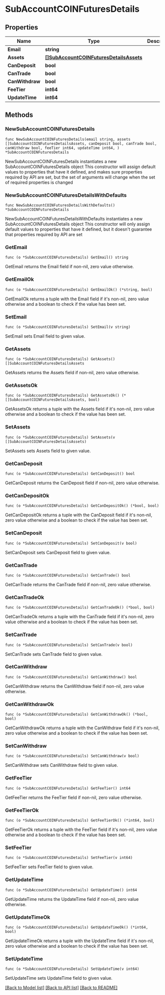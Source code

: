 # SubAccountCOINFuturesDetails

## Properties

Name | Type | Description | Notes
------------ | ------------- | ------------- | -------------
**Email** | **string** |  | 
**Assets** | [**[]SubAccountCOINFuturesDetailsAssets**](SubAccountCOINFuturesDetailsAssets.md) |  | 
**CanDeposit** | **bool** |  | 
**CanTrade** | **bool** |  | 
**CanWithdraw** | **bool** |  | 
**FeeTier** | **int64** |  | 
**UpdateTime** | **int64** |  | 

## Methods

### NewSubAccountCOINFuturesDetails

`func NewSubAccountCOINFuturesDetails(email string, assets []SubAccountCOINFuturesDetailsAssets, canDeposit bool, canTrade bool, canWithdraw bool, feeTier int64, updateTime int64, ) *SubAccountCOINFuturesDetails`

NewSubAccountCOINFuturesDetails instantiates a new SubAccountCOINFuturesDetails object
This constructor will assign default values to properties that have it defined,
and makes sure properties required by API are set, but the set of arguments
will change when the set of required properties is changed

### NewSubAccountCOINFuturesDetailsWithDefaults

`func NewSubAccountCOINFuturesDetailsWithDefaults() *SubAccountCOINFuturesDetails`

NewSubAccountCOINFuturesDetailsWithDefaults instantiates a new SubAccountCOINFuturesDetails object
This constructor will only assign default values to properties that have it defined,
but it doesn't guarantee that properties required by API are set

### GetEmail

`func (o *SubAccountCOINFuturesDetails) GetEmail() string`

GetEmail returns the Email field if non-nil, zero value otherwise.

### GetEmailOk

`func (o *SubAccountCOINFuturesDetails) GetEmailOk() (*string, bool)`

GetEmailOk returns a tuple with the Email field if it's non-nil, zero value otherwise
and a boolean to check if the value has been set.

### SetEmail

`func (o *SubAccountCOINFuturesDetails) SetEmail(v string)`

SetEmail sets Email field to given value.


### GetAssets

`func (o *SubAccountCOINFuturesDetails) GetAssets() []SubAccountCOINFuturesDetailsAssets`

GetAssets returns the Assets field if non-nil, zero value otherwise.

### GetAssetsOk

`func (o *SubAccountCOINFuturesDetails) GetAssetsOk() (*[]SubAccountCOINFuturesDetailsAssets, bool)`

GetAssetsOk returns a tuple with the Assets field if it's non-nil, zero value otherwise
and a boolean to check if the value has been set.

### SetAssets

`func (o *SubAccountCOINFuturesDetails) SetAssets(v []SubAccountCOINFuturesDetailsAssets)`

SetAssets sets Assets field to given value.


### GetCanDeposit

`func (o *SubAccountCOINFuturesDetails) GetCanDeposit() bool`

GetCanDeposit returns the CanDeposit field if non-nil, zero value otherwise.

### GetCanDepositOk

`func (o *SubAccountCOINFuturesDetails) GetCanDepositOk() (*bool, bool)`

GetCanDepositOk returns a tuple with the CanDeposit field if it's non-nil, zero value otherwise
and a boolean to check if the value has been set.

### SetCanDeposit

`func (o *SubAccountCOINFuturesDetails) SetCanDeposit(v bool)`

SetCanDeposit sets CanDeposit field to given value.


### GetCanTrade

`func (o *SubAccountCOINFuturesDetails) GetCanTrade() bool`

GetCanTrade returns the CanTrade field if non-nil, zero value otherwise.

### GetCanTradeOk

`func (o *SubAccountCOINFuturesDetails) GetCanTradeOk() (*bool, bool)`

GetCanTradeOk returns a tuple with the CanTrade field if it's non-nil, zero value otherwise
and a boolean to check if the value has been set.

### SetCanTrade

`func (o *SubAccountCOINFuturesDetails) SetCanTrade(v bool)`

SetCanTrade sets CanTrade field to given value.


### GetCanWithdraw

`func (o *SubAccountCOINFuturesDetails) GetCanWithdraw() bool`

GetCanWithdraw returns the CanWithdraw field if non-nil, zero value otherwise.

### GetCanWithdrawOk

`func (o *SubAccountCOINFuturesDetails) GetCanWithdrawOk() (*bool, bool)`

GetCanWithdrawOk returns a tuple with the CanWithdraw field if it's non-nil, zero value otherwise
and a boolean to check if the value has been set.

### SetCanWithdraw

`func (o *SubAccountCOINFuturesDetails) SetCanWithdraw(v bool)`

SetCanWithdraw sets CanWithdraw field to given value.


### GetFeeTier

`func (o *SubAccountCOINFuturesDetails) GetFeeTier() int64`

GetFeeTier returns the FeeTier field if non-nil, zero value otherwise.

### GetFeeTierOk

`func (o *SubAccountCOINFuturesDetails) GetFeeTierOk() (*int64, bool)`

GetFeeTierOk returns a tuple with the FeeTier field if it's non-nil, zero value otherwise
and a boolean to check if the value has been set.

### SetFeeTier

`func (o *SubAccountCOINFuturesDetails) SetFeeTier(v int64)`

SetFeeTier sets FeeTier field to given value.


### GetUpdateTime

`func (o *SubAccountCOINFuturesDetails) GetUpdateTime() int64`

GetUpdateTime returns the UpdateTime field if non-nil, zero value otherwise.

### GetUpdateTimeOk

`func (o *SubAccountCOINFuturesDetails) GetUpdateTimeOk() (*int64, bool)`

GetUpdateTimeOk returns a tuple with the UpdateTime field if it's non-nil, zero value otherwise
and a boolean to check if the value has been set.

### SetUpdateTime

`func (o *SubAccountCOINFuturesDetails) SetUpdateTime(v int64)`

SetUpdateTime sets UpdateTime field to given value.



[[Back to Model list]](../README.md#documentation-for-models) [[Back to API list]](../README.md#documentation-for-api-endpoints) [[Back to README]](../README.md)


